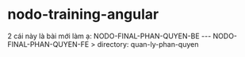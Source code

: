 # nodo-training-angular

2 cái này là bài mới làm ạ:
NODO-FINAL-PHAN-QUYEN-BE --- NODO-FINAL-PHAN-QUYEN-FE   > directory: quan-ly-phan-quyen
